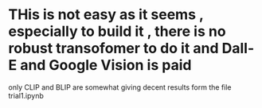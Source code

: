 # THis is not easy as it seems , especially to build it , there is no robust transofomer to do it and Dall-E and Google Vision is paid 

only CLIP and BLIP are somewhat giving decent results form the file trial1.ipynb



